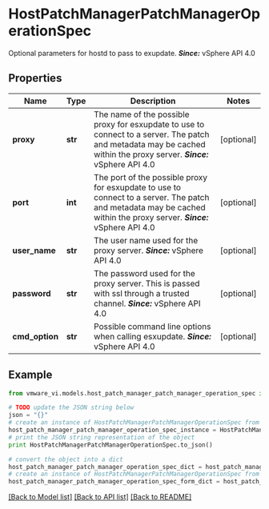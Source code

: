 # HostPatchManagerPatchManagerOperationSpec

Optional parameters for hostd to pass to exupdate.  ***Since:*** vSphere API 4.0 

## Properties
Name | Type | Description | Notes
------------ | ------------- | ------------- | -------------
**proxy** | **str** | The name of the possible proxy for esxupdate to use to connect to a server.  The patch and metadata may be cached within the proxy server.  ***Since:*** vSphere API 4.0  | [optional] 
**port** | **int** | The port of the possible proxy for esxupdate to use to connect to a server.  The patch and metadata may be cached within the proxy server.  ***Since:*** vSphere API 4.0  | [optional] 
**user_name** | **str** | The user name used for the proxy server.  ***Since:*** vSphere API 4.0  | [optional] 
**password** | **str** | The password used for the proxy server.  This is passed with ssl through a trusted channel.  ***Since:*** vSphere API 4.0  | [optional] 
**cmd_option** | **str** | Possible command line options when calling esxupdate.  ***Since:*** vSphere API 4.0  | [optional] 

## Example

```python
from vmware_vi.models.host_patch_manager_patch_manager_operation_spec import HostPatchManagerPatchManagerOperationSpec

# TODO update the JSON string below
json = "{}"
# create an instance of HostPatchManagerPatchManagerOperationSpec from a JSON string
host_patch_manager_patch_manager_operation_spec_instance = HostPatchManagerPatchManagerOperationSpec.from_json(json)
# print the JSON string representation of the object
print HostPatchManagerPatchManagerOperationSpec.to_json()

# convert the object into a dict
host_patch_manager_patch_manager_operation_spec_dict = host_patch_manager_patch_manager_operation_spec_instance.to_dict()
# create an instance of HostPatchManagerPatchManagerOperationSpec from a dict
host_patch_manager_patch_manager_operation_spec_form_dict = host_patch_manager_patch_manager_operation_spec.from_dict(host_patch_manager_patch_manager_operation_spec_dict)
```
[[Back to Model list]](../README.md#documentation-for-models) [[Back to API list]](../README.md#documentation-for-api-endpoints) [[Back to README]](../README.md)


